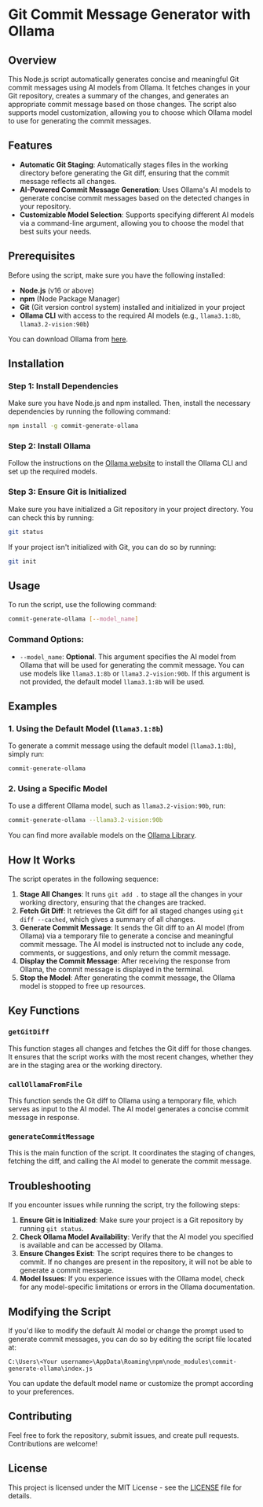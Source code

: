 
# Git Commit Message Generator with Ollama

## Overview

This Node.js script automatically generates concise and meaningful Git commit messages using AI models from Ollama. It fetches changes in your Git repository, creates a summary of the changes, and generates an appropriate commit message based on those changes. The script also supports model customization, allowing you to choose which Ollama model to use for generating the commit messages.

## Features

* **Automatic Git Staging**: Automatically stages files in the working directory before generating the Git diff, ensuring that the commit message reflects all changes.
* **AI-Powered Commit Message Generation**: Uses Ollama's AI models to generate concise commit messages based on the detected changes in your repository.
* **Customizable Model Selection**: Supports specifying different AI models via a command-line argument, allowing you to choose the model that best suits your needs.

## Prerequisites

Before using the script, make sure you have the following installed:

* **Node.js** (v16 or above)
* **npm** (Node Package Manager)
* **Git** (Git version control system) installed and initialized in your project
* **Ollama CLI** with access to the required AI models (e.g., `llama3.1:8b`, `llama3.2-vision:90b`)

You can download Ollama from [here](https://ollama.com/).

## Installation

### Step 1: Install Dependencies

Make sure you have Node.js and npm installed. Then, install the necessary dependencies by running the following command:

```bash
npm install -g commit-generate-ollama
```

### Step 2: Install Ollama

Follow the instructions on the [Ollama website](https://ollama.com/) to install the Ollama CLI and set up the required models.

### Step 3: Ensure Git is Initialized

Make sure you have initialized a Git repository in your project directory. You can check this by running:

```bash
git status
```

If your project isn't initialized with Git, you can do so by running:

```bash
git init
```

## Usage

To run the script, use the following command:

```bash
commit-generate-ollama [--model_name]
```

### Command Options:

* `--model_name`: **Optional**. This argument specifies the AI model from Ollama that will be used for generating the commit message. You can use models like `llama3.1:8b` or `llama3.2-vision:90b`. If this argument is not provided, the default model `llama3.1:8b` will be used.

## Examples

### 1. Using the Default Model (`llama3.1:8b`)

To generate a commit message using the default model (`llama3.1:8b`), simply run:

```bash
commit-generate-ollama
```

### 2. Using a Specific Model

To use a different Ollama model, such as `llama3.2-vision:90b`, run:

```bash
commit-generate-ollama --llama3.2-vision:90b
```

You can find more available models on the [Ollama Library](https://ollama.com/library?sort=popular).

## How It Works

The script operates in the following sequence:

1. **Stage All Changes**: It runs `git add .` to stage all the changes in your working directory, ensuring that the changes are tracked.
2. **Fetch Git Diff**: It retrieves the Git diff for all staged changes using `git diff --cached`, which gives a summary of all changes.
3. **Generate Commit Message**: It sends the Git diff to an AI model (from Ollama) via a temporary file to generate a concise and meaningful commit message. The AI model is instructed not to include any code, comments, or suggestions, and only return the commit message.
4. **Display the Commit Message**: After receiving the response from Ollama, the commit message is displayed in the terminal.
5. **Stop the Model**: After generating the commit message, the Ollama model is stopped to free up resources.

## Key Functions

### `getGitDiff`

This function stages all changes and fetches the Git diff for those changes. It ensures that the script works with the most recent changes, whether they are in the staging area or the working directory.

### `callOllamaFromFile`

This function sends the Git diff to Ollama using a temporary file, which serves as input to the AI model. The AI model generates a concise commit message in response.

### `generateCommitMessage`

This is the main function of the script. It coordinates the staging of changes, fetching the diff, and calling the AI model to generate the commit message.

## Troubleshooting

If you encounter issues while running the script, try the following steps:

1. **Ensure Git is Initialized**: Make sure your project is a Git repository by running `git status`.
2. **Check Ollama Model Availability**: Verify that the AI model you specified is available and can be accessed by Ollama.
3. **Ensure Changes Exist**: The script requires there to be changes to commit. If no changes are present in the repository, it will not be able to generate a commit message.
4. **Model Issues**: If you experience issues with the Ollama model, check for any model-specific limitations or errors in the Ollama documentation.

## Modifying the Script

If you'd like to modify the default AI model or change the prompt used to generate commit messages, you can do so by editing the script file located at:

```
C:\Users\<Your username>\AppData\Roaming\npm\node_modules\commit-generate-ollama\index.js
```

You can update the default model name or customize the prompt according to your preferences.

## Contributing

Feel free to fork the repository, submit issues, and create pull requests. Contributions are welcome!

## License

This project is licensed under the MIT License - see the [LICENSE](LICENSE) file for details.
